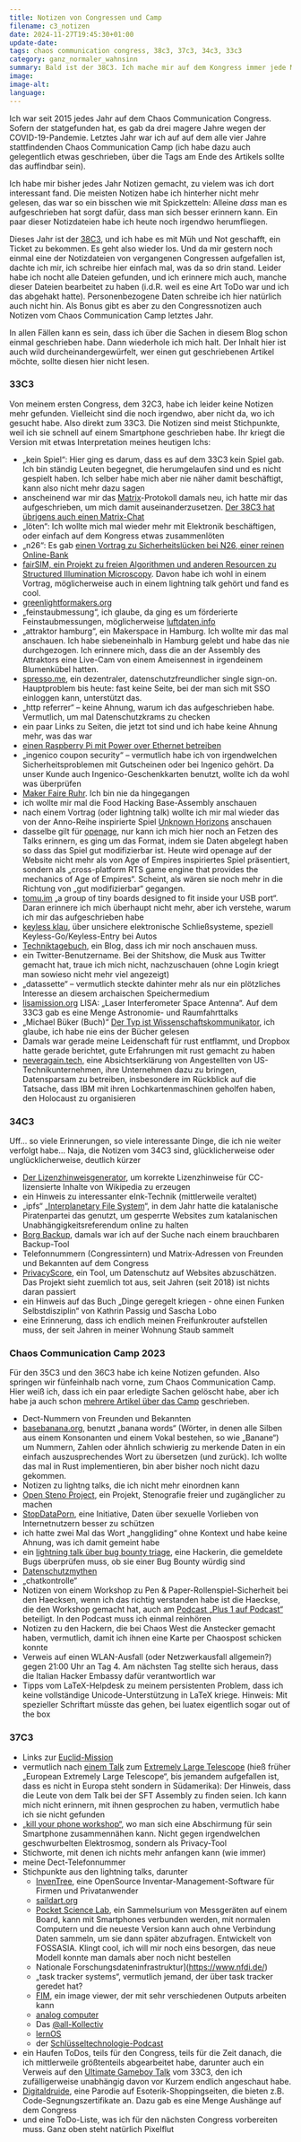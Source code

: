 ```yaml
---
title: Notizen von Congressen und Camp
filename: c3_notizen
date: 2024-11-27T19:45:30+01:00
update-date:
tags: chaos communication congress, 38c3, 37c3, 34c3, 33c3
category: ganz_normaler_wahnsinn
summary: Bald ist der 38C3. Ich mache mir auf dem Kongress immer jede Menge Notizen, das Meiste davon habe ich mir nie wieder angeschaut. Bis jetzt.
image:
image-alt:
language:
---
```


Ich war seit 2015 jedes Jahr auf dem Chaos Communication Congress. Sofern der statgefunden hat, es gab da drei magere Jahre wegen der COVID-19-Pandemie. Letztes Jahr war ich auf auf dem alle vier Jahre stattfindenden Chaos Communication Camp (ich habe dazu auch gelegentlich etwas geschrieben, über die Tags am Ende des Artikels sollte das auffindbar sein).

Ich habe mir bisher jedes Jahr Notizen gemacht, zu vielem was ich dort interessant fand. Die meisten Notizen habe ich hinterher nicht mehr gelesen, das war so ein bisschen wie mit Spickzetteln: Alleine _dass_ man es aufgeschrieben hat sorgt dafür, dass man sich besser erinnern kann. Ein paar dieser Notizdateien habe ich heute noch irgendwo herumfliegen.

Dieses Jahr ist der [38C3](https://events.ccc.de/congress/2024/infos/startpage.html), und ich habe es mit Müh und Not geschafft, ein Ticket zu bekommen. Es geht also wieder los. Und da mir gestern noch einmal eine der Notizdateien von vergangenen Congressen aufgefallen ist, dachte ich mir, ich schreibe hier einfach mal, was da so drin stand. Leider habe ich nocht alle Dateien gefunden, und ich erinnere mich auch, manche dieser Dateien bearbeitet zu haben (i.d.R. weil es eine Art ToDo war und ich das abgehakt hatte). Personenbezogene Daten schreibe ich hier natürlich auch nicht hin. Als Bonus gibt es aber zu den Congressnotizen auch Notizen vom Chaos Communication Camp letztes Jahr.

In allen Fällen kann es sein, dass ich über die Sachen in diesem Blog schon einmal geschrieben habe. Dann wiederhole ich mich halt. Der Inhalt hier ist auch wild durcheinandergewürfelt, wer einen gut geschriebenen Artikel möchte, sollte diesen hier nicht lesen.

### 33C3

Von meinem ersten Congress, dem 32C3, habe ich leider keine Notizen mehr gefunden. Vielleicht sind die noch irgendwo, aber nicht da, wo ich gesucht habe. Also direkt zum 33C3. Die Notizen sind meist Stichpunkte, weil ich sie schnell auf einem Smartphone geschrieben habe. Ihr kriegt die Version mit etwas Interpretation meines heutigen Ichs:

- „kein Spiel“: Hier ging es darum, dass es auf dem 33C3 kein Spiel gab. Ich bin ständig Leuten begegnet, die herumgelaufen sind und es nicht gespielt haben. Ich selber habe mich aber nie näher damit beschäftigt, kann also nicht mehr dazu sagen
- anscheinend war mir das [Matrix](https://matrix.org/)-Protokoll damals neu, ich hatte mir das aufgeschrieben, um mich damit auseinanderzusetzen. [Der 38C3 hat übrigens auch einen Matrix-Chat](https://matrix.to/#/#38c3:events.ccc.de)
- „löten“: Ich wollte mich mal wieder mehr mit Elektronik beschäftigen, oder einfach auf dem Kongress etwas zusammenlöten
- „n26“: Es gab [einen Vortrag zu Sicherheitslücken bei N26, einer reinen Online-Bank](https://media.ccc.de/v/33c3-7969-shut_up_and_take_my_money)
- [fairSIM, ein Projekt zu freien Algorithmen und anderen Resourcen zu Structured Illumination Microscopy](https://www.fairsim.org/). Davon habe ich wohl in einem Vortrag, möglicherweise auch in einem lightning talk gehört und fand es cool.
- [greenlightformakers.org](https://greenlightformakers.org/)
- „feinstaubmessung“, ich glaube, da ging es um förderierte Feinstaubmessungen, möglicherweise [luftdaten.info](https://luftdaten.info/)
- „attraktor hamburg“, ein Makerspace in Hamburg. Ich wollte mir das mal anschauen. Ich habe siebeneinhalb in Hamburg gelebt und habe das nie durchgezogen. Ich erinnere mich, dass die an der Assembly des Attraktors eine Live-Cam von einem Ameisennest in irgendeinem Blumenkübel hatten.
- [spresso.me](https://spresso.me/), ein dezentraler, datenschutzfreundlicher single sign-on. Hauptproblem bis heute: fast keine Seite, bei der man sich mit SSO einloggen kann, unterstützt das.
- „http referrer“ – keine Ahnung, warum ich das aufgeschrieben habe. Vermutlich, um mal Datenschutzkrams zu checken
- ein paar Links zu Seiten, die jetzt tot sind und ich habe keine Ahnung mehr, was das war
- [einen Raspberry Pi mit Power over Ethernet betreiben](https://www.instructables.com/PiPoE-powering-a-Raspberry-Pi-over-Ethernet/)
- „ingenico coupon security“ – vermutlich habe ich von irgendwelchen Sicherheitsproblemen mit Gutscheinen oder bei Ingenico gehört. Da unser Kunde auch Ingenico-Geschenkkarten benutzt, wollte ich da wohl was überprüfen
- [Maker Faire Ruhr](https://www.makerfaire-ruhr.com/). Ich bin nie da hingegangen
- ich wollte mir mal die Food Hacking Base-Assembly anschauen
- nach einem Vortrag (oder lightning talk) wollte ich mir mal wieder das von der Anno-Reihe inspirierte Spiel [Unknown Horizons](https://unknown-horizons.org/) anschauen
- dasselbe gilt für [openage](https://openage.sft.lol/), nur kann ich mich hier noch an Fetzen des Talks erinnern, es ging um das Format, indem sie Daten abgelegt haben so dass das Spiel gut modifizierbar ist. Heute wird openage auf der Website nicht mehr als von Age of Empires inspiriertes Spiel präsentiert, sondern als „cross-platform RTS game engine that provides the mechanics of Age of Empires“. Scheint, als wären sie noch mehr in die Richtung von „gut modifizierbar“ gegangen.
- [tomu.im](https://tomu.im/) „a group of tiny boards designed to fit inside your USB port“. Daran erinnere ich mich überhaupt nicht mehr, aber ich verstehe, warum ich mir das aufgeschrieben habe
- [keyless klau](https://ccc.ac/keyless-klau), über unsichere elektronische Schließsysteme, speziell Keyless-Go/Keyless-Entry bei Autos
- [Techniktagebuch](https://techniktagebuch.tumblr.com/info), ein Blog, dass ich mir noch anschauen muss.
- ein Twitter-Benutzername. Bei der Shitshow, die Musk aus Twitter gemacht hat, traue ich mich nicht, nachzuschauen (ohne Login kriegt man sowieso nicht mehr viel angezeigt)
- „datassette“ – vermutlich steckte dahinter mehr als nur ein plötzliches Interesse an diesem archaischen Speichermedium
- [lisamission.org](https://www.lisamission.org/) LISA: „Laser Interferometer Space Antenna“. Auf dem 33C3 gab es eine Menge Astronomie- und Raumfahrttalks
- „Michael Büker (Buch)“ [Der Typ ist Wissenschaftskommunikator](https://www.michael-bueker.de/), ich glaube, ich habe nie eins der Bücher gelesen
- Damals war gerade meine Leidenschaft für rust entflammt, und Dropbox hatte gerade berichtet, gute Erfahrungen mit rust gemacht zu haben
- [neveragain.tech](https://neveragain.tech/), eine Absichtserklärung von Angestellten von US-Technikunternehmen, ihre Unternehmen dazu zu bringen, Datensparsam zu betreiben, insbesondere im Rückblick auf die Tatsache, dass IBM mit ihren Lochkartenmaschinen geholfen haben, den Holocaust zu organisieren

### 34C3

Uff… so viele Erinnerungen, so viele interessante Dinge, die ich nie weiter verfolgt habe… Naja, die Notizen vom 34C3 sind, glücklicherweise oder unglücklicherweise, deutlich kürzer

- [Der Lizenzhinweisgenerator](https://lizenzhinweisgenerator.de/), um korrekte Lizenzhinweise für CC-lizensierte Inhalte von Wikipedia zu erzeugen
- ein Hinweis zu interessanter eInk-Technik (mittlerweile veraltet)
- „ipfs“ „[Interplanetary File System](https://de.wikipedia.org/wiki/InterPlanetary_File_System)“, in dem Jahr hatte die katalanische Piratenpartei das genutzt, um gesperrte Websites zum katalanischen Unabhängigkeitsreferendum online zu halten
- [Borg Backup](https://www.borgbackup.org/), damals war ich auf der Suche nach einem brauchbaren Backup-Tool
- Telefonnummern (Congressintern) und Matrix-Adressen von Freunden und Bekannten auf dem Congress
- [PrivacyScore](https://privacyscore.org/), ein Tool, um Datenschutz auf Websites abzuschätzen. Das Projekt sieht zuemlich tot aus, seit Jahren (seit 2018) ist nichts daran passiert
- ein Hinweis auf das Buch „Dinge geregelt kriegen - ohne einen Funken Selbstdisziplin“ von Kathrin Passig und Sascha Lobo
- eine Erinnerung, dass ich endlich meinen Freifunkrouter aufstellen muss, der seit Jahren in meiner Wohnung Staub sammelt

### Chaos Communication Camp 2023

Für den 35C3 und den 36C3 habe ich keine Notizen gefunden. Also springen wir fünfeinhalb nach vorne, zum Chaos Communication Camp. Hier weiß ich, dass ich ein paar erledigte Sachen gelöscht habe, aber ich habe ja auch schon [mehrere Artikel über das Camp](/tags/chaos-communication-camp) geschrieben.

- Dect-Nummern von Freunden und Bekannten
- [basebanana.org](https://basebanana.org/), benutzt „banana words“ (Wörter, in denen alle Silben aus einem Konsonanten und einem Vokal bestehen, so wie „Banane“) um Nummern, Zahlen oder ähnlich schwierig zu merkende Daten in ein einfach auszusprechendes Wort zu übersetzen (und zurück). Ich wollte das mal in Rust implementieren, bin aber bisher noch nicht dazu gekommen.
- Notizen zu lightng talks, die ich nicht mehr einordnen kann
- [Open Steno Project](https://www.openstenoproject.org/), ein Projekt, Stenografie freier und zugänglicher zu machen
- [StopDataPorn](https://stopdataporn.org/), eine Initiative, Daten über sexuelle Vorlieben von Internetnutzern besser zu schützen
- ich hatte zwei Mal das Wort „hanggliding“ ohne Kontext und habe keine Ahnung, was ich damit gemeint habe
- ein [lightning talk über bug bounty triage](https://media.ccc.de/v/camp2023-57777-lightning_talks_session_3#t=76), eine Hackerin, die gemeldete Bugs überprüfen muss, ob sie einer Bug Bounty würdig sind
- [Datenschutzmythen](https://media.ccc.de/v/camp2023-57243-xfilesgdpr)
- „chatkontrolle“
- Notizen von einem Workshop zu Pen & Paper-Rollenspiel-Sicherheit bei den Haecksen, wenn ich das richtig verstanden habe ist die Haeckse, die den Workshop gemacht hat, auch am [Podcast „Plus 1 auf Podcast“](https://www.plus1aufpodcast.de/) beteiligt. In den Podcast muss ich einmal reinhören
- Notizen zu den Hackern, die bei Chaos West die Anstecker gemacht haben, vermutlich, damit ich ihnen eine Karte per Chaospost schicken konnte
- Verweis auf einen WLAN-Ausfall (oder Netzwerkausfall allgemein?) gegen 21:00 Uhr an Tag 4. Am nächsten Tag stellte sich heraus, dass die Italian Hacker Embassy dafür verantwortlich war
- Tipps vom LaTeX-Helpdesk zu meinem persistenten Problem, dass ich keine vollständige Unicode-Unterstützung in LaTeX kriege. Hinweis: Mit spezieller Schriftart müsste das gehen, bei luatex eigentlich sogar out of the box

### 37C3

- Links zur [Euclid-Mission](https://www.esa.int/Science_Exploration/Space_Science/Euclid)
- vermutlich nach [einem Talk](https://media.ccc.de/v/37c3-12020-the_extremely_large_telescope_elt) zum [Extremely Large Telescope](https://de.wikipedia.org/wiki/Extremely_Large_Telescope) (hieß früher „European Extremely Large Telescope“, bis jemandem aufgefallen ist, dass es nicht in Europa steht sondern in Südamerika): Der Hinweis, dass die Leute von dem Talk bei der SFT Assembly zu finden seien. Ich kann mich nicht erinnern, mit ihnen gesprochen zu haben, vermutlich habe ich sie nicht gefunden
- [„kill your phone workshop“](https://killyourphone.com/), wo man sich eine Abschirmung für sein Smartphone zusammennähen kann. Nicht gegen irgendwelchen geschwurbelten Elektrosmog, sondern als Privacy-Tool
- Stichworte, mit denen ich nichts mehr anfangen kann (wie immer)
- meine Dect-Telefonnummer
- Stichpunkte aus den lightning talks, darunter
    - [InvenTree](https://inventree.org/), eine OpenSource Inventar-Management-Software für Firmen und Privatanwender
    - [saildart.org](https://www.saildart.org/)
    - [Pocket Science Lab](https://pslab.io/), ein Sammelsurium von Messgeräten auf einem Board, kann mit Smartphones verbunden werden, mit normalen Computern und die neueste Version kann auch ohne Verbindung Daten sammeln, um sie dann später abzufragen. Entwickelt von FOSSASIA. Klingt cool, ich will mir noch eins besorgen, das neue Modell konnte man damals aber noch nicht bestellen
    - Nationale Forschungsdateninfrastruktur](https://www.nfdi.de/)
    - „task tracker systems“, vermutlich jemand, der über task tracker geredet hat?
    - [FIM](https://www.nongnu.org/fbi-improved/), ein image viewer, der mit sehr verschiedenen Outputs arbeiten kann
    - [analog computer](https://the-analog-thing.org/)
    - Das [@all-Kollectiv](https://at-all.org/)
    - [lernOS](https://lernos.org/de/)
    - der [Schlüsseltechnologie-Podcast](https://xyrillian.de/noises/stp/)
- ein Haufen ToDos, teils für den Congress, teils für die Zeit danach, die ich mittlerweile größtenteils abgearbeitet habe, darunter auch ein Verweis auf den [Ultimate Gameboy Talk](https://media.ccc.de/v/33c3-8029-the_ultimate_game_boy_talk) vom 33C3, den ich zufälligerweise unabhängig davon vor Kurzem endlich angeschaut habe.
- [Digitaldruide](https://digitaldrui.de/index.php/), eine Parodie auf Esoterik-Shoppingseiten, die bieten z.B. Code-Segnungszertifikate an. Dazu gab es eine Menge Aushänge auf dem Congress
- und eine ToDo-Liste, was ich für den nächsten Congress vorbereiten muss. Ganz oben steht natürlich Pixelflut
